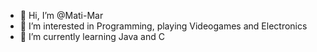 - 👋 Hi, I’m @Mati-Mar
- 👀 I’m interested in Programming, playing Videogames and Electronics
- 🌱 I’m currently learning Java and C

<!---
Mati-Mar/Mati-Mar is a ✨ special ✨ repository because its `README.md` (this file) appears on your GitHub profile.
You can click the Preview link to take a look at your changes.
--->

